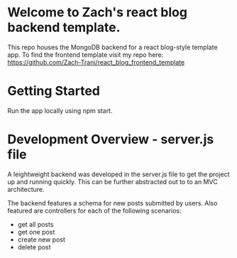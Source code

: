 # Welcome to Zach's react blog backend template.
This repo houses the MongoDB backend for a react blog-style template app.
To find the frontend template visit my repo here: https://github.com/Zach-Trani/react_blog_frontend_template


# Getting Started
Run the app locally using npm start.


# Development Overview - server.js file

A leightweight backend was developed in the server.js file to get the project up and running quickly. This can be further abstracted out to to an MVC architecture. 


The backend features a schema for new posts submitted by users. Also featured are controllers for each of the following scenarios:
* get all posts
* get one post
* create new post
* delete post